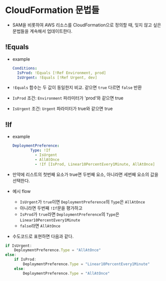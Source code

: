 # CloudFormation 문법들

- SAM을 비롯하여 AWS 리소스를 CloudFormation으로 정의할 때, 잊지 않고 싶은 문법들을 계속해서 업데이트한다.

## !Equals

- example
    
    ```yaml
    Conditions:
      IsProd: !Equals [!Ref Environment, prod]
      IsUrgent: !Equals [!Ref Urgent, dev]
    ```
    
- `!Equals` 함수는 두 값이 동일한지 비교. 같으면 `true` 다르면 `false` 반환
- `IsProd` 조건: `Environment` 파라미터가 'prod'와 같으면 true
- `IsUrgent` 조건: `Urgent` 파라미터가 true와 같으면 true

## !If

- example
    
    ```yaml
    DeploymentPreference:
            Type: !If 
              - IsUrgent
              - AllAtOnce
              - !If [IsProd, Linear10PercentEvery1Minute, AllAtOnce]
    ```
    
- 만약에 리스트의 첫번째 요소가 true면 두번째 요소, 아니라면 세번째 요소의 값을 선택한다.
- 예시 flow
    - `IsUrgent`가 `true`이면 `DeploymentPreference`의 `Type`은 `AllAtOnce`
    - 아니라면 두번째 `!If`문을 평가하고
    - `IsProd`가 `true`라면 `DeploymentPreference`의 `Type`은 `Linear10PercentEvery1Minute`
    - `false`라면 `AllAtOnce`
- 수도코드로 표현하면 다음과 같다.

```jsx
if IsUrgent:
    DeploymentPreference.Type = "AllAtOnce"
else:
    if IsProd:
        DeploymentPreference.Type = "Linear10PercentEvery1Minute"
    else:
        DeploymentPreference.Type = "AllAtOnce"
```